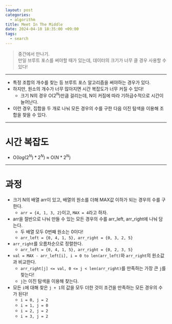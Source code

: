 ```yaml
---
layout: post
categories:
  - algorithm
title: Meet In The Middle
date: 2024-04-10 18:35:00 +09:00
tags:
  - search
---
```

>중간에서 만나기.\
>만일 브루트 포스를 써야할 때가 있는데, 데이터의 크기가 너무 클 경우 사용할 수 있다!

---

- 특정 조합의 개수를 찾는 등 브루트 포스 알고리즘을 써야하는 경우가 있다.
- 하지만, 원소의 개수가 너무 많아지면 시간 복잡도가 너무 커질 수 있다!
	- 크기 N의 경우 O($2^N$)만큼 걸리는데, N이 커짐에 따라 기하급수적으로 시간이 늘어난다.
- 이런 경우, 집합을 두 개로 나눠 모든 경우의 수를 구한 다음 이진 탐색을 이용해 조합을 찾을 수 있다.

---

# 시간 복잡도

- O($log(2^N)*2^N$) ≈ O($N*2^N$)

---

# 과정

- 크기 N의 배열 arr이 있고, 배열의 원소를 더해 MAX값 이하가 되는 경우의 수를 구한다.
	- `arr = {4, 1, 3, 2}`이고, `MAX = 4`라고 하자.
- arr을 절반으로 나눠 만들 수 있는 모든 경우의 수를 arr_left, arr_right에 나눠 담는다.
	- 두 배열 모두 0번째 원소는 0이다!
	- `arr_left = {0, 4, 1, 5}, arr_right = {0, 3, 2, 5}`
- `arr_right`를 오름차순으로 정렬한다.
	- `arr_left = {0, 4, 1, 5}, arr_right = {0, 2, 3, 5}`
- `val = MAX - arr_left[i], i = 0 to len(arr_left)`와 `arr_right`의 원소값과 비교한다.
	- `arr_right[j] <= val, 0 <= j < len(arr_right)`를 만족하는 가장 큰 `j`를 찾는다!
	- `j`는 이진 탐색을 이용해 찾는다.
- 모든 `i`에 대해 찾은 `j + 1`의 값을 모두 더한 것이 조건을 만족하는 모든 경우의 수가 된다!
	- `i = 0, j = 2`
	- `i = 1, j = 0`
	- `i = 2, j = 2`
	- `i = 3, j = 2`